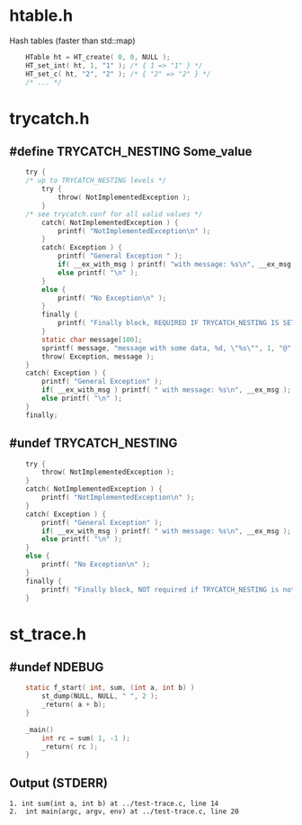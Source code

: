 # htable.h

Hash tables (faster than std::map)

```c
    HTable ht = HT_create( 0, 0, NULL );
    HT_set_int( ht, 1, "1" ); /* { 1 => "1" } */ 
    HT_set_c( ht, "2", "2" ); /* { "2" => "2" } */
    /* ... */
```

# trycatch.h

## #define TRYCATCH_NESTING Some_value
```c
    try {
    /* up to TRYCATCH_NESTING levels */ 
        try {
            throw( NotImplementedException );
        }
    /* see trycatch.conf for all valid values */
        catch( NotImplementedException ) {
            printf( "NotImplementedException\n" );
        }
        catch( Exception ) {
            printf( "General Exception " );
            if( __ex_with_msg ) printf( "with message: %s\n", __ex_msg );
            else printf( "\n" );
        }
        else {
            printf( "No Exception\n" );
        }
        finally {
            printf( "Finally block, REQUIRED IF TRYCATCH_NESTING IS SET." );
        }
        static char message[100];
        sprintf( message, "message with some data, %d, \"%s\"", 1, "@" );
        throw( Exception, message );
    } 
    catch( Exception ) {
        printf( "General Exception" );
        if( __ex_with_msg ) printf( " with message: %s\n", __ex_msg );
        else printf( "\n" );
    }
    finally;
```
## #undef TRYCATCH_NESTING

```c
    try {
        throw( NotImplementedException );
    }
    catch( NotImplementedException ) {
        printf( "NotImplementedException\n" );
    }
    catch( Exception ) {
        printf( "General Exception" );
        if( __ex_with_msg ) printf( " with message: %s\n", __ex_msg );
        else printf( "\n" );
    }
    else {
        printf( "No Exception\n" );
    }
    finally {
        printf( "Finally block, NOT required if TRYCATCH_NESTING is not set." );
    }
```
# st_trace.h

## #undef NDEBUG
```c
    static f_start( int, sum, (int a, int b) )
        st_dump(NULL, NULL, " ", 2 );
        _return( a + b);
    }
    
    _main()
        int rc = sum( 1, -1 );
        _return( rc );
    }
```
## Output (STDERR)

    1. int sum(int a, int b) at ../test-trace.c, line 14
    2.  int main(argc, argv, env) at ../test-trace.c, line 20
    